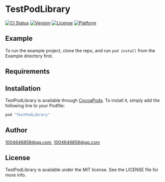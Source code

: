 # TestPodLibrary

[![CI Status](http://img.shields.io/travis/1004646858@qq.com/TestPodLibrary.svg?style=flat)](https://travis-ci.org/1004646858@qq.com/TestPodLibrary)
[![Version](https://img.shields.io/cocoapods/v/TestPodLibrary.svg?style=flat)](http://cocoapods.org/pods/TestPodLibrary)
[![License](https://img.shields.io/cocoapods/l/TestPodLibrary.svg?style=flat)](http://cocoapods.org/pods/TestPodLibrary)
[![Platform](https://img.shields.io/cocoapods/p/TestPodLibrary.svg?style=flat)](http://cocoapods.org/pods/TestPodLibrary)

## Example

To run the example project, clone the repo, and run `pod install` from the Example directory first.

## Requirements

## Installation

TestPodLibrary is available through [CocoaPods](http://cocoapods.org). To install
it, simply add the following line to your Podfile:

```ruby
pod "TestPodLibrary"
```

## Author

1004646858@qq.com, 1004646858@qq.com

## License

TestPodLibrary is available under the MIT license. See the LICENSE file for more info.
